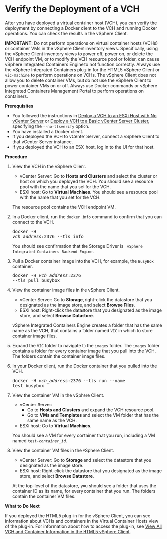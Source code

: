 # Verify the Deployment of a VCH #

After you have deployed a virtual container host (VCH), you can verify the deployment by connecting a Docker client to the VCH and running Docker operations. You can check the results in the vSphere Client.

**IMPORTANT**: Do not perform operations on virtual container hosts (VCHs) or container VMs in the vSphere Client inventory views. Specifically, using the vSphere Client inventory views to power off, power on, or delete the VCH endpoint VM, or to modify the VCH resource pool or folder, can cause vSphere Integrated Containers Engine to not function correctly. Always use the vSphere Integrated Containers plug-in for the HTML5 vSphere Client or `vic-machine` to perform operations on VCHs. The vSphere Client does not allow you to delete container VMs, but do not use the vSphere Client to power container VMs on or off. Always use Docker commands or vSphere Integrated Containers Management Portal to perform operations on containers.

**Prerequisites**

- You followed the instructions in [Deploy a VCH to an ESXi Host with No vCenter Server](deploy_vch_esxi.md) or [Deploy a VCH to a Basic vCenter Server Cluster](deploy_vch_vcenter.md), specifying the `--no-tlsverify` option.
- You have installed a Docker client.
- If you deployed the VCH to vCenter Server, connect a vSphere Client to that vCenter Server instance.
- If you deployed the VCH to an ESXi host, log in to the UI for that host.

**Procedure**    

1. View the VCH in the vSphere Client.
 
   - vCenter Server: Go to **Hosts and Clusters** and select the cluster or host on which you deployed the VCH. You should see a resource pool with the name that you set for the VCH.
   - ESXi host: Go to **Virtual Machines**. You should see a resource pool with the name that you set for the VCH.

    The resource pool contains the VCH endpoint VM.   

3.  In a Docker client, run the `docker info` command to confirm that you can connect to the VCH.<pre>docker -H <i>vch_address</i>:2376 --tls info</pre>

     You should see confirmation that the Storage Driver is ``` vSphere Integrated Containers Backend Engine```.

1.  Pull a Docker container image into the VCH, for example, the `BusyBox` container.<pre>docker -H <i>vch_address</i>:2376 --tls pull busybox</pre>
1. View the container image files in the vSphere Client.

    - vCenter Server: Go to **Storage**, right-click the datastore that you designated as the image store, and select **Browse Files**. 
    - ESXi host: Right-click the datastore that you designated as the image store, and select **Browse Datastore**. 

    vSphere Integrated Containers Engine creates a folder that has the same name as the VCH, that contains a folder named `VIC` in which to store container image files.
  
1. Expand the `VIC` folder to navigate to the `images` folder.  The `images` folder contains a folder for every container image that you pull into the VCH. The folders contain the container image files.
  
1. In your Docker client, run the Docker container that you pulled into the VCH.<pre>docker -H <i>vch_address</i>:2376 --tls run --name test busybox</pre>

1. View the container VM in the vSphere Client.

    - vCenter Server: 
       - Go to **Hosts and Clusters** and expand the VCH resource pool.
       - Go to **VMs and Templates** and select the VM folder that has the same name as the VCH.
    - ESXi host: Go to **Virtual Machines**.
 
    You should see a VM for every container that you run, including a VM named <code>test-<i>container_id</i></code>.

1. View the container VM files in the vSphere Client.

    - vCenter Server: Go to **Storage** and select the datastore that you designated as the image store. 
    - ESXi host: Right-click the datastore that you designated as the image store, and select **Browse Datastore**. 
 
     At the top-level of the datastore, you should see a folder that uses the container ID as its name, for every container that you run. The folders contain the container VM files.

**What to Do Next**

If you deployed the HTML5 plug-in for the vSphere Client, you can see information about VCHs and containers in the Virtual Container Hosts view of the plug-in. For information about how to access the plug-in, see [View All VCH and Container Information in the HTML5 vSphere Client](access_h5_ui.md).